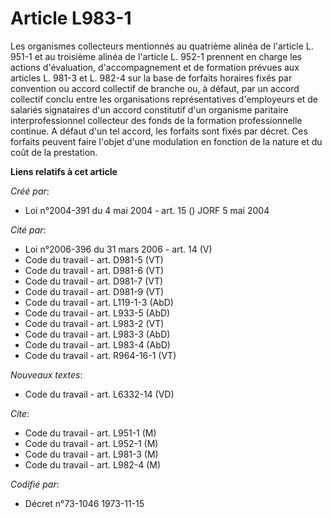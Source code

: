 # Article L983-1

Les organismes collecteurs mentionnés au quatrième alinéa de l'article L. 951-1 et au troisième alinéa de l'article L. 952-1
prennent en charge les actions d'évaluation, d'accompagnement et de formation prévues aux articles L. 981-3 et L. 982-4 sur
la base de forfaits horaires fixés par convention ou accord collectif de branche ou, à défaut, par un accord collectif conclu
entre les organisations représentatives d'employeurs et de salariés signataires d'un accord constitutif d'un organisme
paritaire interprofessionnel collecteur des fonds de la formation professionnelle continue. A défaut d'un tel accord, les
forfaits sont fixés par décret. Ces forfaits peuvent faire l'objet d'une modulation en fonction de la nature et du coût de la
prestation.

**Liens relatifs à cet article**

_Créé par_:

  - Loi n°2004-391 du 4 mai 2004 - art. 15 () JORF 5 mai 2004

_Cité par_:

  - Loi n°2006-396 du 31 mars 2006 - art. 14 (V)
  - Code du travail - art. D981-5 (VT)
  - Code du travail - art. D981-6 (VT)
  - Code du travail - art. D981-7 (VT)
  - Code du travail - art. D981-9 (VT)
  - Code du travail - art. L119-1-3 (AbD)
  - Code du travail - art. L933-5 (AbD)
  - Code du travail - art. L983-2 (VT)
  - Code du travail - art. L983-3 (AbD)
  - Code du travail - art. L983-4 (AbD)
  - Code du travail - art. R964-16-1 (VT)

_Nouveaux textes_:

  - Code du travail - art. L6332-14 (VD)

_Cite_:

  - Code du travail - art. L951-1 (M)
  - Code du travail - art. L952-1 (M)
  - Code du travail - art. L981-3 (M)
  - Code du travail - art. L982-4 (M)

_Codifié par_:

  - Décret n°73-1046 1973-11-15
